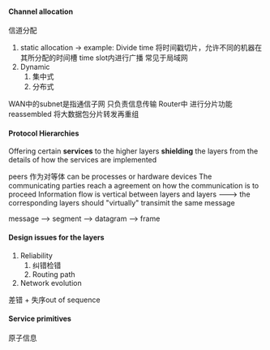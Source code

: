 #### Channel allocation 
信道分配
1. static allocation -> example: Divide time 将时间戳切片，允许不同的机器在其所分配的时间槽 time slot内进行广播 常见于局域网
2. Dynamic 
   1. 集中式
   2. 分布式

WAN中的subnet是指通信子网 只负责信息传输
Router中 进行分片功能 reassembled 将大数据包分片转发再重组

#### Protocol Hierarchies

Offering certain **services** to the higher layers 
**shielding** the layers from the details of how the services are implemented

peers 作为对等体 can be processes or hardware devices
The communicating parties reach a agreement on how the communication is to proceed
Information flow is vertical between layers and layers ---> the corresponding layers should "virtually" transimit the same message

message --> segment --> datagram --> frame

#### Design issues for the layers

1. Reliability 
   1. 纠错检错
   2. Routing path
2. Network evolution 

差错 + 失序out of sequence

#### Service primitives
原子信息